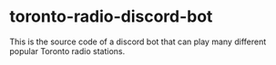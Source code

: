 # toronto-radio-discord-bot
This is the source code of a discord bot that can play many different popular Toronto radio stations.
